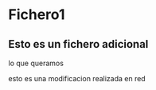 # Fichero1

## Esto es un fichero adicional

lo que queramos

esto es una modificacion realizada en red
